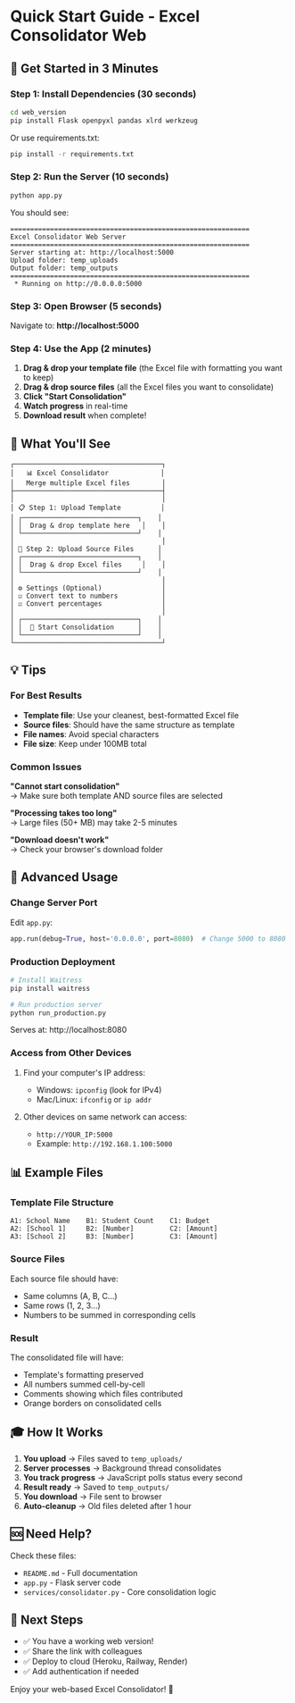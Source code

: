 # Quick Start Guide - Excel Consolidator Web

## 🚀 Get Started in 3 Minutes

### Step 1: Install Dependencies (30 seconds)

```bash
cd web_version
pip install Flask openpyxl pandas xlrd werkzeug
```

Or use requirements.txt:

```bash
pip install -r requirements.txt
```

### Step 2: Run the Server (10 seconds)

```bash
python app.py
```

You should see:

```
============================================================
Excel Consolidator Web Server
============================================================
Server starting at: http://localhost:5000
Upload folder: temp_uploads
Output folder: temp_outputs
============================================================
 * Running on http://0.0.0.0:5000
```

### Step 3: Open Browser (5 seconds)

Navigate to: **http://localhost:5000**

### Step 4: Use the App (2 minutes)

1. **Drag & drop your template file** (the Excel file with formatting you want to keep)
2. **Drag & drop source files** (all the Excel files you want to consolidate)
3. **Click "Start Consolidation"**
4. **Watch progress** in real-time
5. **Download result** when complete!

## 📸 What You'll See

```
┌─────────────────────────────────────┐
│   📊 Excel Consolidator             │
│   Merge multiple Excel files        │
├─────────────────────────────────────┤
│                                     │
│ 📋 Step 1: Upload Template          │
│ ┌─────────────────────────────┐    │
│ │  Drag & drop template here   │    │
│ └─────────────────────────────┘    │
│                                     │
│ 📁 Step 2: Upload Source Files      │
│ ┌─────────────────────────────┐    │
│ │  Drag & drop Excel files     │    │
│ └─────────────────────────────┘    │
│                                     │
│ ⚙️ Settings (Optional)               │
│ ☑ Convert text to numbers           │
│ ☑ Convert percentages               │
│                                     │
│ ┌─────────────────────────────┐    │
│ │  🚀 Start Consolidation      │    │
│ └─────────────────────────────┘    │
└─────────────────────────────────────┘
```

## 💡 Tips

### For Best Results

- **Template file**: Use your cleanest, best-formatted Excel file
- **Source files**: Should have the same structure as template
- **File names**: Avoid special characters
- **File size**: Keep under 100MB total

### Common Issues

**"Cannot start consolidation"**  
→ Make sure both template AND source files are selected

**"Processing takes too long"**  
→ Large files (50+ MB) may take 2-5 minutes

**"Download doesn't work"**  
→ Check your browser's download folder

## 🔧 Advanced Usage

### Change Server Port

Edit `app.py`:

```python
app.run(debug=True, host='0.0.0.0', port=8080)  # Change 5000 to 8080
```

### Production Deployment

```bash
# Install Waitress
pip install waitress

# Run production server
python run_production.py
```

Serves at: http://localhost:8080

### Access from Other Devices

1. Find your computer's IP address:
   - Windows: `ipconfig` (look for IPv4)
   - Mac/Linux: `ifconfig` or `ip addr`

2. Other devices on same network can access:
   - `http://YOUR_IP:5000`
   - Example: `http://192.168.1.100:5000`

## 📊 Example Files

### Template File Structure

```
A1: School Name    B1: Student Count    C1: Budget
A2: [School 1]     B2: [Number]         C2: [Amount]
A3: [School 2]     B3: [Number]         C3: [Amount]
```

### Source Files

Each source file should have:
- Same columns (A, B, C...)
- Same rows (1, 2, 3...)
- Numbers to be summed in corresponding cells

### Result

The consolidated file will have:
- Template's formatting preserved
- All numbers summed cell-by-cell
- Comments showing which files contributed
- Orange borders on consolidated cells

## 🎓 How It Works

1. **You upload** → Files saved to `temp_uploads/`
2. **Server processes** → Background thread consolidates
3. **You track progress** → JavaScript polls status every second
4. **Result ready** → Saved to `temp_outputs/`
5. **You download** → File sent to browser
6. **Auto-cleanup** → Old files deleted after 1 hour

## 🆘 Need Help?

Check these files:
- `README.md` - Full documentation
- `app.py` - Flask server code
- `services/consolidator.py` - Core consolidation logic

## 🎯 Next Steps

- ✅ You have a working web version!
- ✅ Share the link with colleagues
- ✅ Deploy to cloud (Heroku, Railway, Render)
- ✅ Add authentication if needed

Enjoy your web-based Excel Consolidator! 🎉
